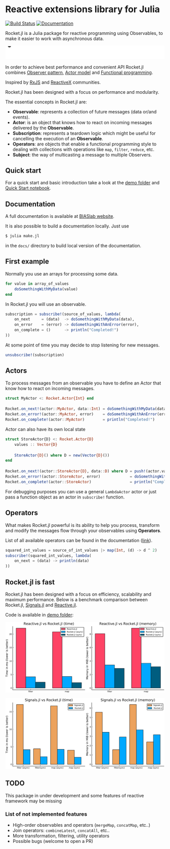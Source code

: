 # Reactive extensions library for Julia

[![Build Status](https://travis-ci.org/biaslab/Rocket.jl.svg?branch=master)](https://travis-ci.org/biaslab/Rocket.jl)
[![Documentation](https://img.shields.io/badge/doc-stable-blue.svg)](https://biaslab.github.io/rocket/docs)

Rocket.jl is a Julia package for reactive programming using Observables, to make it easier to work with asynchronous data.

![Alt Text](demo/pics/bouncing-ball.gif)

In order to achieve best performance and convenient API Rocket.jl combines [Observer pattern](https://en.wikipedia.org/wiki/Observer_pattern), [Actor model](https://en.wikipedia.org/wiki/Actor_model) and [Functional programming](https://en.wikipedia.org/wiki/Functional_programming).

Inspired by [RxJS](https://github.com/ReactiveX/rxjs) and [ReactiveX](https://github.com/ReactiveX) communities.

Rocket.jl has been designed with a focus on performance and modularity.

The essential concepts in Rocket.jl are:

- __Observable__: represents a collection of future messages (data or/and events).
- __Actor__: is an object that knows how to react on incoming messages delivered by the __Observable__.
- __Subscription__: represents a teardown logic which might be useful for cancelling the execution of an __Observable__.
- __Operators__: are objects that enable a functional programming style to dealing with collections with operations like `map`, `filter`, `reduce`, etc.
- __Subject__: the way of multicasting a message to multiple Observers.

## Quick start

For a quick start and basic introduction take a look at the [demo folder](https://github.com/biaslab/Rocket.jl/tree/master/demo) and [Quick Start notebook](https://github.com/biaslab/Rocket.jl/blob/master/demo/00_quick_start.ipynb).

## Documentation

A full documentation is available at [BIASlab website](http://biaslab.github.io/rocket/docs/).

It is also possible to build a documentation locally. Just use

```bash
$ julia make.jl
```

in the `docs/` directory to build local version of the documentation.

## First example

Normally you use an arrays for processing some data.

```Julia
for value in array_of_values
    doSomethingWithMyData(value)
end
```

In Rocket.jl you will use an observable.

```Julia
subscription = subscribe!(source_of_values, lambda(
    on_next     = (data)  -> doSomethingWithMyData(data),
    on_error    = (error) -> doSomethingWithAnError(error),
    on_complete = ()      -> println("Completed!")
))
```

At some point of time you may decide to stop listening for new messages.

```Julia
unsubscribe!(subscription)
```

## Actors

To process messages from an observable you have to define an Actor that know how to react on incoming messages.

```Julia
struct MyActor <: Rocket.Actor{Int} end

Rocket.on_next!(actor::MyActor, data::Int) = doSomethingWithMyData(data)
Rocket.on_error!(actor::MyActor, error)    = doSomethingWithAnError(error)
Rocket.on_complete!(actor::MyActor)        = println("Completed!")
```

Actor can also have its own local state

```Julia
struct StoreActor{D} <: Rocket.Actor{D}
    values :: Vector{D}

    StoreActor{D}() where D = new(Vector{D}())
end

Rocket.on_next!(actor::StoreActor{D}, data::D) where D = push!(actor.values, data)
Rocket.on_error!(actor::StoreActor, error)             = doSomethingWithAnError(error)
Rocket.on_complete!(actor::StoreActor)                 = println("Completed: $(actor.values)")
```

For debugging purposes you can use a general `LambdaActor` actor or just pass a function object as an actor in `subscribe!` function.

## Operators

What makes Rocket.jl powerful is its ability to help you process, transform and modify the messages flow through your observables using __Operators__.

List of all available operators can be found in the documentation ([link](https://biaslab.github.io/rocket/docs/operators/all.html)).

```Julia
squared_int_values = source_of_int_values |> map(Int, (d) -> d ^ 2)
subscribe!(squared_int_values, lambda(
    on_next = (data) -> println(data)
))
```

## Rocket.jl is fast

Rocket.jl has been designed with a focus on efficiency, scalability and maximum performance. Below is a benchmark comparison between Rocket.jl, [Signals.jl](https://github.com/TsurHerman/Signals.jl) and [Reactive.jl](https://github.com/JuliaGizmos/Reactive.jl).

Code is available in [demo folder](https://github.com/biaslab/Rocket.jl/tree/master/demo):

![Rocket.jl vs Reactive.jl](demo/pics/reactive-rocket.svg?raw=true "Rocket.jl vs Reactive.jl")

![Rocket.jl vs Signals.jl](demo/pics/signals-rocket.svg?raw=true "Rocket.jl vs Signals.jl")

## TODO

This package in under development and some features of reactive framework may be missing

### List of not implemented features

- High-order observables and operators (`mergeMap`, `concatMap`, etc..)
- Join operators: `combineLatest`, `concatAll`, etc..
- More transformation, filtering, utility operators
- Possible bugs (welcome to open a PR)
